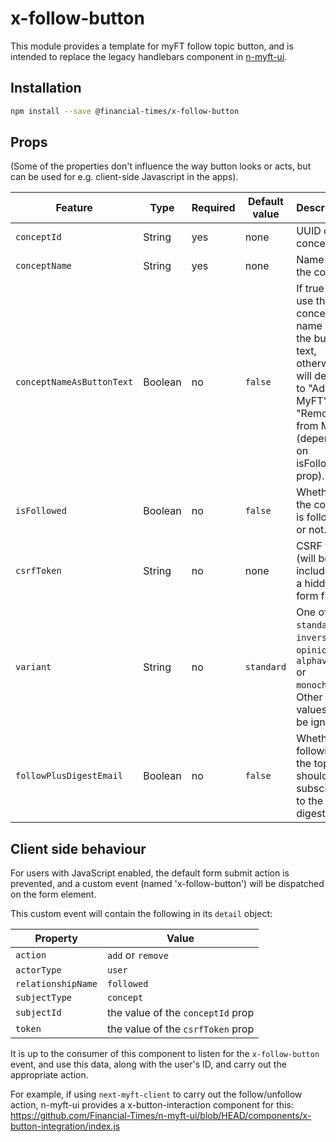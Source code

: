 # x-follow-button

This module provides a template for myFT follow topic button, and is intended to replace the legacy handlebars component in [n-myft-ui](https://github.com/Financial-Times/n-myft-ui/tree/HEAD/components/follow-button).

## Installation

```bash
npm install --save @financial-times/x-follow-button
```

## Props

(Some of the properties don't influence the way button looks or acts, but can be used for e.g. client-side Javascript in the apps).

Feature                     | Type    | Required | Default value  | Description
----------------------------|---------|----------|----------------|---------------
`conceptId`                 | String  | yes      | none           | UUID of the concept
`conceptName`               | String  | yes      | none           | Name of the concept
`conceptNameAsButtonText`   | Boolean | no       | `false`        | If true will use the concept name as the button text, otherwise will default to "Add to MyFT" or "Remove from MyFT" (depending on isFollowed prop).
`isFollowed`                | Boolean | no       | `false`        | Whether the concept is followed or not.
`csrfToken`                 | String  | no       | none           | CSRF token (will be included in a hidden form field).
`variant`                   | String  | no       | `standard`     | One of `standard`, `inverse`, `opinion` , `alphaville` or `monochrome`. Other values will be ignored.
`followPlusDigestEmail`     | Boolean | no       | `false`        | Whether following the topic should also subscribe to the digest.

## Client side behaviour

For users with JavaScript enabled, the default form submit action is prevented, and a custom event (named 'x-follow-button') will be dispatched on the form element.

This custom event will contain the following in its `detail` object:

Property           | Value
-------------------|-----------------
`action`           | `add` or `remove`
`actorType`        | `user`
`relationshipName` | `followed`
`subjectType`      | `concept`
`subjectId`        | the value of the `conceptId` prop
`token`            | the value of the `csrfToken` prop

It is up to the consumer of this component to listen for the `x-follow-button` event, and use this data, along with the user's ID, and carry out the appropriate action.

For example, if using `next-myft-client` to carry out the follow/unfollow action, n-myft-ui provides a x-button-interaction component for this:
https://github.com/Financial-Times/n-myft-ui/blob/HEAD/components/x-button-integration/index.js
